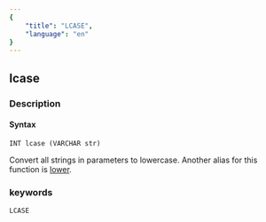 ```yaml
---
{
    "title": "LCASE",
    "language": "en"
}
---
```


## lcase
### Description
#### Syntax

`INT lcase (VARCHAR str)`

Convert all strings in parameters to lowercase. Another alias for this function is [lower](./lower.md).

### keywords
    LCASE
